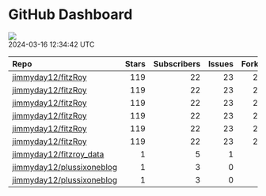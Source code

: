GitHub Dashboard
================

![](https://github.com/jimmyday12/status/workflows/Render%20Status/badge.svg)  
2024-03-16 12:34:42 UTC

| Repo                                                                      | Stars | Subscribers | Issues | Forks | Status                                                                                                                                                      | Commit                                                                                                                                                                                                         |
|:--------------------------------------------------------------------------|------:|------------:|-------:|------:|:------------------------------------------------------------------------------------------------------------------------------------------------------------|:---------------------------------------------------------------------------------------------------------------------------------------------------------------------------------------------------------------|
| [jimmyday12/fitzRoy](https://github.com/jimmyday12/fitzRoy)               |   119 |          22 |     23 |    28 | [![](https://github.com/jimmyday12/fitzRoy/workflows/R-CMD-check/badge.svg)](https://github.com/jimmyday12/fitzRoy/actions/runs/8260715937)                 | <a href="https://github.com/jimmyday12/fitzRoy/commit/47da9e3fad59d06dfd72d32d6ffad2ec02162cdd" title="updating github action">47da9e</a>                                                                      |
| [jimmyday12/fitzRoy](https://github.com/jimmyday12/fitzRoy)               |   119 |          22 |     23 |    28 | [![](https://github.com/jimmyday12/fitzRoy/workflows/pkgdown/badge.svg)](https://github.com/jimmyday12/fitzRoy/actions/runs/8260715929)                     | <a href="https://github.com/jimmyday12/fitzRoy/commit/47da9e3fad59d06dfd72d32d6ffad2ec02162cdd" title="updating github action">47da9e</a>                                                                      |
| [jimmyday12/fitzRoy](https://github.com/jimmyday12/fitzRoy)               |   119 |          22 |     23 |    28 | [![](https://github.com/jimmyday12/fitzRoy/workflows/Commands/badge.svg)](https://github.com/jimmyday12/fitzRoy/actions/runs/5781215183)                    | <a href="https://github.com/jimmyday12/fitzRoy/commit/386f9c9f12d787d1f0fe429ff669ec3853b6f8f8" title="Merge pull request #205 from peteowen1/main">386f9c</a>                                                 |
| [jimmyday12/fitzRoy](https://github.com/jimmyday12/fitzRoy)               |   119 |          22 |     23 |    28 | [![](https://github.com/jimmyday12/fitzRoy/workflows/Render%20README/badge.svg)](https://github.com/jimmyday12/fitzRoy/actions/runs/4310991314)             | <a href="https://github.com/jimmyday12/fitzRoy/commit/07c80e1461c26d48ab46510f49f5d973ebe8cbdf" title="Increment version number to 1.3.0">07c80e</a>                                                           |
| [jimmyday12/fitzRoy](https://github.com/jimmyday12/fitzRoy)               |   119 |          22 |     23 |    28 | [![](https://github.com/jimmyday12/fitzRoy/workflows/test-coverage/badge.svg)](https://github.com/jimmyday12/fitzRoy/actions/runs/8260715927)               | <a href="https://github.com/jimmyday12/fitzRoy/commit/47da9e3fad59d06dfd72d32d6ffad2ec02162cdd" title="updating github action">47da9e</a>                                                                      |
| [jimmyday12/fitzRoy](https://github.com/jimmyday12/fitzRoy)               |   119 |          22 |     23 |    28 | [![](https://github.com/jimmyday12/fitzRoy/workflows/pages-build-deployment/badge.svg)](https://github.com/jimmyday12/fitzRoy/actions/runs/8260746277)      | <a href="https://github.com/jimmyday12/fitzRoy/commit/41edec2d74ac5d40e6d37e82fd0e051ad889c248" title="Deploying to gh-pages from @ jimmyday12/fitzRoy@47da9e3fad59d06dfd72d32d6ffad2ec02162cdd 🚀">41edec</a> |
| [jimmyday12/fitzroy_data](https://github.com/jimmyday12/fitzroy_data)     |     1 |           5 |      1 |     0 | [![](https://github.com/jimmyday12/fitzroy_data/workflows/get%20new%20data/badge.svg)](https://github.com/jimmyday12/fitzroy_data/actions/runs/8296764333)  | <a href="https://github.com/jimmyday12/fitzroy_data/commit/c171ebaa9bc4417ee0946d87ab808d95d970c203" title="updating weekly_data_process">c171eb</a>                                                           |
| [jimmyday12/plussixoneblog](https://github.com/jimmyday12/plussixoneblog) |     1 |           3 |      0 |     1 | [![](https://github.com/jimmyday12/plussixoneblog/workflows/update%20data/badge.svg)](https://github.com/jimmyday12/plussixoneblog/actions/runs/8307283000) | <a href="https://github.com/jimmyday12/plussixoneblog/commit/64b7888c2255f61f5fddf258dde1097fe9f90efd" title="updating weekly data">64b788</a>                                                                 |
| [jimmyday12/plussixoneblog](https://github.com/jimmyday12/plussixoneblog) |     1 |           3 |      0 |     1 | [![](https://github.com/jimmyday12/plussixoneblog/workflows/Monash%20Tips/badge.svg)](https://github.com/jimmyday12/plussixoneblog/actions/runs/8257706941) | <a href="https://github.com/jimmyday12/plussixoneblog/commit/b29afdf2e8cad5d140edb029c65df624bceeb094" title="trying a new setup for workflow file">b29afd</a>                                                 |
